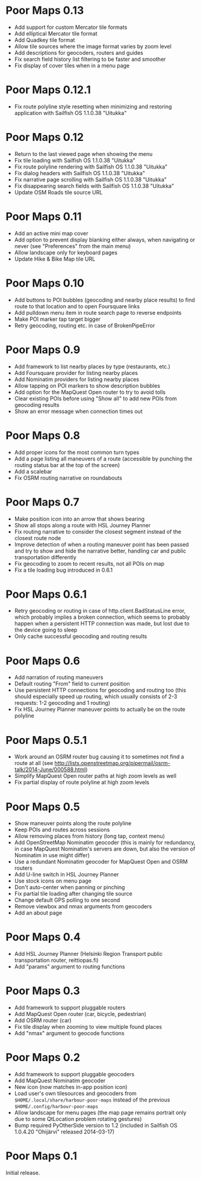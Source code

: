 Poor Maps 0.13
==============

 * Add support for custom Mercator tile formats
 * Add elliptical Mercator tile format
 * Add Quadkey tile format
 * Allow tile sources where the image format varies by zoom level
 * Add descriptions for geocoders, routers and guides
 * Fix search field history list filtering to be faster and smoother
 * Fix display of cover tiles when in a menu page

Poor Maps 0.12.1
================

 * Fix route polyline style resetting when minimizing and restoring
   application with Sailfish OS 1.1.0.38 "Uitukka"

Poor Maps 0.12
==============

 * Return to the last viewed page when showing the menu
 * Fix tile loading with Sailfish OS 1.1.0.38 "Uitukka"
 * Fix route polyline rendering with Sailfish OS 1.1.0.38 "Uitukka"
 * Fix dialog headers with Sailfish OS 1.1.0.38 "Uitukka"
 * Fix narrative page scrolling with Sailfish OS 1.1.0.38 "Uitukka"
 * Fix disappearing search fields with Sailfish OS 1.1.0.38 "Uitukka"
 * Update OSM Roads tile source URL

Poor Maps 0.11
==============

 * Add an active mini map cover
 * Add option to prevent display blanking either always,
   when navigating or never (see "Preferences" from the main menu)
 * Allow landscape only for keyboard pages
 * Update Hike & Bike Map tile URL

Poor Maps 0.10
==============

 * Add buttons to POI bubbles (geocoding and nearby place results)
   to find route to that location and to open Foursquare links
 * Add pulldown menu item in route search page to reverse endpoints
 * Make POI marker tap target bigger
 * Retry geocoding, routing etc. in case of BrokenPipeError

Poor Maps 0.9
=============

 * Add framework to list nearby places by type (restaurants, etc.)
 * Add Foursquare provider for listing nearby places
 * Add Nominatim providers for listing nearby places
 * Allow tapping on POI markers to show description bubbles
 * Add option for the MapQuest Open router to try to avoid tolls
 * Clear existing POIs before using "Show all" to add new POIs
   from geocoding results
 * Show an error message when connection times out

Poor Maps 0.8
=============

 * Add proper icons for the most common turn types
 * Add a page listing all maneuvers of a route (accessible by punching
   the routing status bar at the top of the screen)
 * Add a scalebar
 * Fix OSRM routing narrative on roundabouts

Poor Maps 0.7
=============

 * Make position icon into an arrow that shows bearing
 * Show all stops along a route with HSL Journey Planner
 * Fix routing narrative to consider the closest segment instead of
   the closest route node
 * Improve detection of when a routing maneuver point has been passed
   and try to show and hide the narrative better, handling car and
   public transportation differently
 * Fix geocoding to zoom to recent results, not all POIs on map
 * Fix a tile loading bug introduced in 0.6.1

Poor Maps 0.6.1
===============

 * Retry geocoding or routing in case of http.client.BadStatusLine
   error, which probably implies a broken connection, which seems
   to probably happen when a persistent HTTP connection was made,
   but lost due to the device going to sleep
 * Only cache successful geocoding and routing results

Poor Maps 0.6
=============

 * Add narration of routing maneuvers
 * Default routing "From" field to current position
 * Use persistent HTTP connections for geocoding and routing too
   (this should especially speed up routing, which usually consists
   of 2-3 requests: 1-2 geocoding and 1 routing)
 * Fix HSL Journey Planner maneuver points to actually be
   on the route polyline

Poor Maps 0.5.1
===============

 * Work around an OSRM router bug causing it to sometimes not find
   a route at all (see http://lists.openstreetmap.org/pipermail/osrm-talk/2014-June/000588.html)
 * Simplify MapQuest Open router paths at high zoom levels as well
 * Fix partial display of route polyline at high zoom levels

Poor Maps 0.5
=============

 * Show maneuver points along the route polyline
 * Keep POIs and routes across sessions
 * Allow removing places from history (long tap, context menu)
 * Add OpenStreetMap Nominatim geocoder (this is mainly
   for redundancy, in case MapQuest Nominatim's servers are down,
   but also the version of Nominatim in use might differ)
 * Use a redundant Nominatim geocoder for MapQuest Open and OSRM routers
 * Add U-line switch in HSL Journey Planner
 * Use stock icons on menu page
 * Don't auto-center when panning or pinching
 * Fix partial tile loading after changing tile source
 * Change default GPS polling to one second
 * Remove viewbox and nmax arguments from geocoders
 * Add an about page

Poor Maps 0.4
=============

 * Add HSL Journey Planner (Helsinki Region Transport public
   transportation router, reittiopas.fi)
 * Add "params" argument to routing functions

Poor Maps 0.3
=============

 * Add framework to support pluggable routers
 * Add MapQuest Open router (car, bicycle, pedestrian)
 * Add OSRM router (car)
 * Fix tile display when zooming to view multiple found places
 * Add "nmax" argument to geocode functions

Poor Maps 0.2
=============

 * Add framework to support pluggable geocoders
 * Add MapQuest Nominatim geocoder
 * New icon (now matches in-app position icon)
 * Load user's own tilesources and geocoders from
   `$HOME/.local/share/harbour-poor-maps` instead of the previous
   `$HOME/.config/harbour-poor-maps`
 * Allow landscape for menu pages (the map page remains portrait only
   due to some QtLocation problem rotating gestures)
 * Bump required PyOtherSide version to 1.2 (included in Sailfish OS
   1.0.4.20 "Ohijärvi" released 2014-03-17)

Poor Maps 0.1
=============

Initial release.
